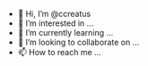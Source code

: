 - 👋 Hi, I’m @ccreatus
- 👀 I’m interested in ...
- 🌱 I’m currently learning ...
- 💞️ I’m looking to collaborate on ...
- 📫 How to reach me ...

<!---
ccreatus/ccreatus is a ✨ special ✨ repository because its `README.md` (this file) appears on your GitHub profile.
You can click the Preview link to take a look at your changes.
--->
